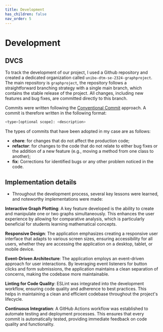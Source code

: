 ```yaml
---
title: Development
has_children: false
nav_order: 5
---
```


# Development

## DVCS
To track the development of our project, I used a Github repository and created a dedicated organization called `unibo-dtm-se-2324-graphproject`. The main repository is `graphproject`, the repository follows a straightforward branching strategy with a single main branch, which contains the stable release of the project. All changes, including new features and bug fixes, are committed directly to this branch.

Commits were written following the [Conventional Commit](https://www.conventionalcommits.org/en/v1.0.0/) approach. A commit is therefore written in the following format:

```bash
<type>[optional scope]: <description>
```

The types of commits that have been adopted in my case are as follows:

- **chore**: for changes that do not affect the production code;
- **refactor**: for changes to the code that do not relate to either bug fixes or the addition of a new feature (e.g., moving a method from one class to another);
- **fix**: Corrections for identified bugs or any other problem noticed in the code.

## Implementation details

- Throughout the development process, several key lessons were learned, and noteworthy implementations were made:

**Interactive Graph Plotting**: A key feature developed is the ability to create and manipulate one or two graphs simultaneously. This enhances the user experience by allowing for comparative analysis, which is particularly beneficial for students learning mathematical concepts.

**Responsive Design**: The application emphasizes creating a responsive user interface that adapts to various screen sizes, ensuring accessibility for all users, whether they are accessing the application on a desktop, tablet, or mobile device.

**Event-Driven Architecture**: The application employs an event-driven approach for user interactions. By leveraging event listeners for button clicks and form submissions, the application maintains a clean separation of concerns, making the codebase more maintainable.

**Linting for Code Quality**: ESLint was integrated into the development workflow, ensuring code quality and adherence to best practices. This helps in maintaining a clean and efficient codebase throughout the project's lifecycle.

**Continuous Integration**: A GitHub Actions workflow was established to automate testing and deployment processes. This ensures that every commit is automatically tested, providing immediate feedback on code quality and functionality.
